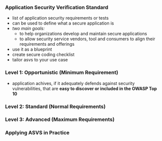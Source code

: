 ### Application Security Verification Standard
- list of application security requirements or tests
- can be used to define what a secure application is
- _two main goals:_
	- to help organizations develop and maintain secure applications
	- to allow security service vendors, tool and consumers to align their requirements and offerings
- use it as a blueprint
- create secure coding checklist
- tailor asvs to your use case
### Level 1: Opportunistic (Minimum Requirement)
- application achives, if it adequately defends against security vulnerabilities, that are __easy to discover or included in the OWASP Top 10__
### Level 2: Standard (Normal Requirements)
### Level 3: Advanced (Maximum Requirements)
### Applying ASVS in Practice